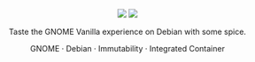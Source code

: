 <div align="center">
  <img src="https://github.com/Vanilla-OS/assets/blob/main/logo/text/inverted/vanilla-logo.png?raw=true#gh-light-mode-only">
  <img src="https://github.com/Vanilla-OS/assets/blob/main/logo/text/vanilla-logo-mono.png?raw=true#gh-dark-mode-only">
  <p align="center">Taste the GNOME Vanilla experience on Debian with some spice.</p>
  <p align="center">GNOME · Debian · Immutability · Integrated Container</p>
</div>
